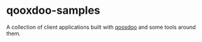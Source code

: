 # qooxdoo-samples

A collection of client applications built with [qooxdoo] and some tools around them.

[qooxdoo]:http://www.qooxdoo.org
